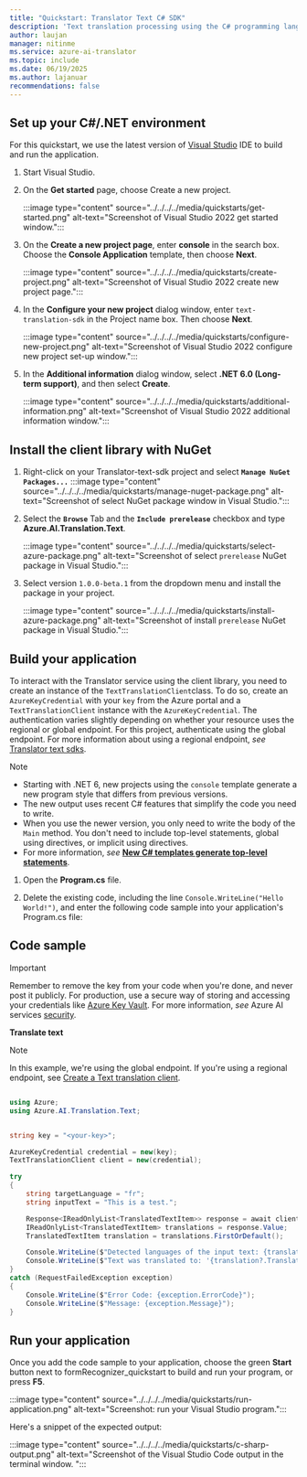 ```yaml
---
title: "Quickstart: Translator Text C# SDK"
description: 'Text translation processing using the C# programming language'
author: laujan
manager: nitinme
ms.service: azure-ai-translator
ms.topic: include
ms.date: 06/19/2025
ms.author: lajanuar
recommendations: false
---
```


<!-- markdownlint-disable MD051 -->
<!-- markdownlint-disable MD036 -->

## Set up your C#/.NET environment

For this quickstart, we use the latest version of [Visual Studio](https://visualstudio.microsoft.com/vs/) IDE to build and run the application.

1. Start Visual Studio.

1. On the **Get started** page, choose Create a new project.

    :::image type="content" source="../../../../media/quickstarts/get-started.png" alt-text="Screenshot of Visual Studio 2022 get started window.":::

1. On the **Create a new project page**, enter **console** in the search box. Choose the **Console Application** template, then choose **Next**.

     :::image type="content" source="../../../../media/quickstarts/create-project.png" alt-text="Screenshot of Visual Studio 2022 create new project page.":::

1. In the **Configure your new project** dialog window, enter `text-translation-sdk` in the Project name box. Then choose **Next**.

    :::image type="content" source="../../../../media/quickstarts/configure-new-project.png" alt-text="Screenshot of Visual Studio 2022 configure new project set-up window.":::

1. In the **Additional information** dialog window, select **.NET 6.0 (Long-term support)**, and then select **Create**.

    :::image type="content" source="../../../../media/quickstarts/additional-information.png" alt-text="Screenshot of Visual Studio 2022 additional information window.":::

## Install the client library with NuGet

1. Right-click on your Translator-text-sdk project and select **`Manage NuGet Packages...`**
   :::image type="content" source="../../../../media/quickstarts/manage-nuget-package.png" alt-text="Screenshot of select NuGet package window in Visual Studio.":::

1. Select the **`Browse`** Tab and the **`Include prerelease`** checkbox and type **Azure.AI.Translation.Text**.

   :::image type="content" source="../../../../media/quickstarts/select-azure-package.png" alt-text="Screenshot of select `prerelease` NuGet package in Visual Studio.":::

1. Select version `1.0.0-beta.1` from the dropdown menu and install the package in your project.

   :::image type="content" source="../../../../media/quickstarts/install-azure-package.png" alt-text="Screenshot of install `prerelease` NuGet package in Visual Studio.":::

## Build your application

To interact with the Translator service using the client library, you need to create an instance of the `TextTranslationClient`class. To do so, create an `AzureKeyCredential` with your `key` from the Azure portal and a `TextTranslationClient`  instance with the `AzureKeyCredential`. The authentication varies slightly depending on whether your resource uses the regional or global endpoint. For this project, authenticate using the global endpoint. For more information about using a regional endpoint, *see* [Translator text sdks](../../../sdk-overview.md#3-authenticate-the-client).

> [!NOTE]
>
> * Starting with .NET 6, new projects using the `console` template generate a new program style that differs from previous versions.
> * The new output uses recent C# features that simplify the code you need to write.
> * When you use the newer version, you only need to write the body of the `Main` method. You don't need to include top-level statements, global using directives, or implicit using directives.
> * For more information, *see* [**New C# templates generate top-level statements**](/dotnet/core/tutorials/top-level-templates).

1. Open the **Program.cs** file.

1. Delete the existing code, including the line `Console.WriteLine("Hello World!")`, and enter the following code sample into your application's Program.cs file:

## Code sample

> [!IMPORTANT]
> Remember to remove the key from your code when you're done, and never post it publicly. For production, use a secure way of storing and accessing your credentials like [Azure Key Vault](/azure/key-vault/general/overview). For more information, *see* Azure AI services [security](../../../../../security-features.md).

**Translate text**

  > [!NOTE]
  > In this example, we're using the global endpoint. If you're using a regional endpoint, see [Create a Text translation client](../../../../create-translator-resource.md#create-a-text-translation-client).

```csharp

using Azure;
using Azure.AI.Translation.Text;


string key = "<your-key>";

AzureKeyCredential credential = new(key);
TextTranslationClient client = new(credential);

try
{
    string targetLanguage = "fr";
    string inputText = "This is a test.";

    Response<IReadOnlyList<TranslatedTextItem>> response = await client.TranslateAsync(targetLanguage, inputText).ConfigureAwait(false);
    IReadOnlyList<TranslatedTextItem> translations = response.Value;
    TranslatedTextItem translation = translations.FirstOrDefault();

    Console.WriteLine($"Detected languages of the input text: {translation?.DetectedLanguage?.Language} with score: {translation?.DetectedLanguage?.Score}.");
    Console.WriteLine($"Text was translated to: '{translation?.Translations?.FirstOrDefault().To}' and the result is: '{translation?.Translations?.FirstOrDefault()?.Text}'.");
}
catch (RequestFailedException exception)
{
    Console.WriteLine($"Error Code: {exception.ErrorCode}");
    Console.WriteLine($"Message: {exception.Message}");
}

```

## Run your application

Once you add the code sample to your application, choose the green **Start** button next to formRecognizer_quickstart to build and run your program, or press **F5**.

  :::image type="content" source="../../../../media/quickstarts/run-application.png" alt-text="Screenshot: run your Visual Studio program.":::

Here's a snippet of the expected output:

  :::image type="content" source="../../../../media/quickstarts/c-sharp-output.png" alt-text="Screenshot of the Visual Studio Code output in the terminal window. ":::
